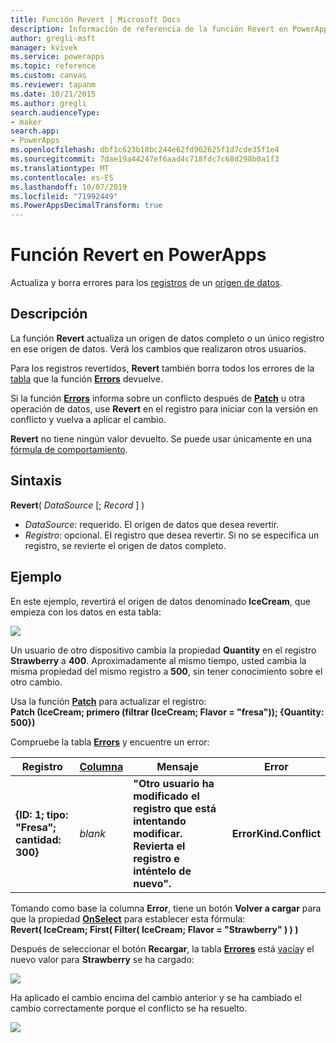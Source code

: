 ```yaml
---
title: Función Revert | Microsoft Docs
description: Información de referencia de la función Revert en PowerApps, con sintaxis y ejemplos
author: gregli-msft
manager: kvivek
ms.service: powerapps
ms.topic: reference
ms.custom: canvas
ms.reviewer: tapanm
ms.date: 10/21/2015
ms.author: gregli
search.audienceType:
- maker
search.app:
- PowerApps
ms.openlocfilehash: dbf1c623b18bc244e62fd962625f1d7cde35f1e4
ms.sourcegitcommit: 7dae19a44247ef6aad4c718fdc7c68d298b0a1f3
ms.translationtype: MT
ms.contentlocale: es-ES
ms.lasthandoff: 10/07/2019
ms.locfileid: "71992449"
ms.PowerAppsDecimalTransform: true
---
```

# <a name="revert-function-in-powerapps"></a>Función Revert en PowerApps
Actualiza y borra errores para los [registros](../working-with-tables.md#records) de un [origen de datos](../working-with-data-sources.md).

## <a name="description"></a>Descripción
La función **Revert** actualiza un origen de datos completo o un único registro en ese origen de datos. Verá los cambios que realizaron otros usuarios.

Para los registros revertidos, **Revert** también borra todos los errores de la [tabla](../working-with-tables.md) que la función **[Errors](function-errors.md)** devuelve.

Si la función **[Errors](function-errors.md)** informa sobre un conflicto después de **[Patch](function-patch.md)** u otra operación de datos, use **Revert** en el registro para iniciar con la versión en conflicto y vuelva a aplicar el cambio.

**Revert** no tiene ningún valor devuelto. Se puede usar únicamente en una [fórmula de comportamiento](../working-with-formulas-in-depth.md).

## <a name="syntax"></a>Sintaxis
**Revert**( *DataSource* [; *Record* ] )

* *DataSource*: requerido. El origen de datos que desea revertir.
* *Registro*: opcional.  El registro que desea revertir.  Si no se especifica un registro, se revierte el origen de datos completo.

## <a name="example"></a>Ejemplo
En este ejemplo, revertirá el origen de datos denominado **IceCream**, que empieza con los datos en esta tabla:

![](media/function-revert/icecream.png)

Un usuario de otro dispositivo cambia la propiedad **Quantity** en el registro **Strawberry** a **400**.  Aproximadamente al mismo tiempo, usted cambia la misma propiedad del mismo registro a **500**, sin tener conocimiento sobre el otro cambio.

Usa la función **[Patch](function-patch.md)** para actualizar el registro:<br>
**Patch (IceCream; primero (filtrar (IceCream; Flavor = "fresa")); {Quantity: 500})**

Compruebe la tabla **[Errors](function-errors.md)** y encuentre un error:

| Registro | [Columna](../working-with-tables.md#columns) | Mensaje | Error |
| --- | --- | --- | --- |
| **{ID: 1; tipo: "Fresa"; cantidad: 300}** |*blank* |**"Otro usuario ha modificado el registro que está intentando modificar.  Revierta el registro e inténtelo de nuevo".** |**ErrorKind.Conflict** |

Tomando como base la columna **Error**, tiene un botón **Volver a cargar** para que la propiedad **[OnSelect](../controls/properties-core.md)** para establecer esta fórmula:<br>
**Revert( IceCream; First( Filter( IceCream; Flavor = "Strawberry" ) ) )**

Después de seleccionar el botón **Recargar**, la tabla **[Errores](function-errors.md)** está [vacía](function-isblank-isempty.md)y el nuevo valor para **Strawberry** se ha cargado:

![](media/function-revert/icecream-after.png)

Ha aplicado el cambio encima del cambio anterior y se ha cambiado el cambio correctamente porque el conflicto se ha resuelto.

![](media/function-revert/icecream-success.png)

